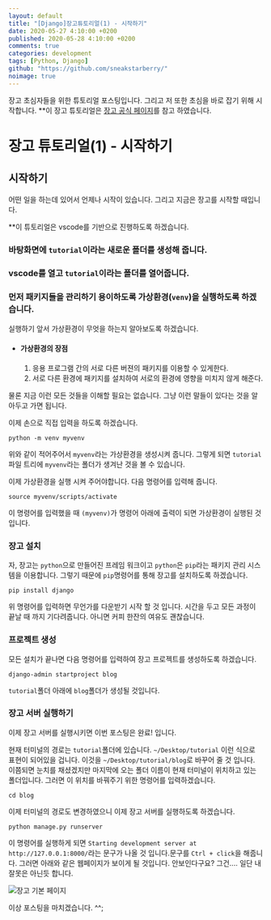 ```yaml
---
layout: default
title: "[Django]장고튜토리얼(1) - 시작하기"
date: 2020-05-27 4:10:00 +0200
published: 2020-05-28 4:10:00 +0200
comments: true
categories: development
tags: [Python, Django]
github: "https://github.com/sneakstarberry/"
noimage: true
---
```

장고 초심자들을 위한 튜토리얼 포스팅입니다. 그리고 저 또한 초심을 바로 잡기 위해 시작합니다.
**이 장고 튜토리얼은 [장고 공식 페이지](https://www.djangoproject.com/)를 참고 하였습니다.




<!--more-->

장고 튜토리얼(1) - 시작하기
==========================

시작하기
--------------------



어떤 일을 하는데 있어서 언제나 시작이 있습니다. 그리고 지금은 장고를 시작할 때입니다. 

**이 튜토리얼은 vscode를 기반으로 진행하도록 하겠습니다. 

### 바탕화면에 `tutorial`이라는 새로운 폴더를 생성해 줍니다.

### vscode를 열고 `tutorial`이라는 폴더를 열어줍니다.

### 먼저 패키지들을 관리하기 용이하도록 가상환경(`venv`)을 실행하도록 하겠습니다.  

실행하기 앞서 가상환경이 무엇을 하는지 알아보도록 하겠습니다.

- #### 가상환경의 장점

  1. 응용 프로그램 간의 서로 다른 버젼의 패키지를 이용할 수 있게한다.
  2. 서로 다른 환경에 패키지를 설치하여 서로의 환경에 영향을 미치지 않게 해준다.

 물론 지금 이런 모든 것들을 이해할 필요는 없습니다.  그냥 이런 말들이 있다는 것을 알아두고 가면 됩니다.

이제 손으로 직접 입력을 하도록 하겠습니다.

```shell
python -m venv myvenv
```

위와 같이 적어주어서  `myvenv`라는 가상환경을 생성시켜 줍니다. 그렇게 되면 `tutorial`파일 트리에 `myvenv`라는 폴더가 생겨난 것을 볼 수 있습니다.

이제 가상환경을 실행 시켜 주어야합니다. 다음 명령어를 입력해 줍니다.

```shell
source myvenv/scripts/activate
```

이 명령어를 입력했을 때 `(myvenv)`가 명령어 아래에 출력이 되면 가상환경이 실행된 것 입니다.

### 장고 설치

자, 장고는 `python`으로 만들어진 프레임 워크이고 `python`은 `pip`라는 패키지 관리 시스템을 이용합니다. 그렇기 때문에 `pip`명령어를 통해 장고를 설치하도록 하겠습니다.

```shell
pip install django
```

위 명령어를 입력하면 무언가를 다운받기 시작 할 것 입니다. 시간을 두고 모든 과정이 끝날 때 까지 기다려줍니다. 아니면 커피 한잔의 여유도 괜찮습니다.

### 프로젝트 생성

모든 설치가 끝나면 다음 명령어를 입력하여 장고 프로젝트를 생성하도록 하겠습니다.

```shell
django-admin startproject blog
```

`tutorial`폴더 아래에 `blog`폴더가 생성될 것입니다.

### 장고 서버 실행하기

이제 장고 서버를 실행시키면 이번 포스팅은 완료! 입니다.

현재 터미널의 경로는 `tutorial`폴더에 있습니다. `~/Desktop/tutorial` 이런 식으로 표현이 되어있을 겁니다. 이것을 `~/Desktop/tutorial/blog`로 바꾸어 줄 것 입니다. 이쯤되면 눈치를 채셨겠지만 마지막에 오는 폴더 이름이 현재 터미널이 위치하고 있는 폴더입니다. 그러면 이 위치를 바꿔주기 위한 명령어를 입력하겠습니다.

```shell
cd blog
```

이제 터미널의 경로도 변경하였으니 이제 장고 서버를 실행하도록 하겠습니다.

```shell
python manage.py runserver
```

이 명령어를 실행하게 되면 `Starting development server at http://127.0.0.1:8000/`라는 문구가 나올 것 입니다.문구를  `Ctrl + click`을 해줍니다.  그러면 아래와 같은 웹페이지가 보이게 될 것입니다. 안보인다구요? 그건.... 일단 내 잘못은 아닌듯 합니다.

<img src="/assets/images/{{page.id}}/defaultPage.jpg" alt = "장고 기본 페이지" class="img-responsive">

이상 포스팅을 마치겠습니다. ^^;